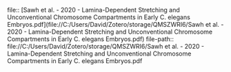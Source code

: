 file:: [Sawh et al. - 2020 - Lamina-Dependent Stretching and Unconventional Chromosome Compartments in Early C. elegans Embryos.pdf](file://C:/Users/David/Zotero/storage/QMSZWRI6/Sawh et al. - 2020 - Lamina-Dependent Stretching and Unconventional Chromosome Compartments in Early C. elegans Embryos.pdf)
file-path:: file://C:/Users/David/Zotero/storage/QMSZWRI6/Sawh et al. - 2020 - Lamina-Dependent Stretching and Unconventional Chromosome Compartments in Early C. elegans Embryos.pdf
